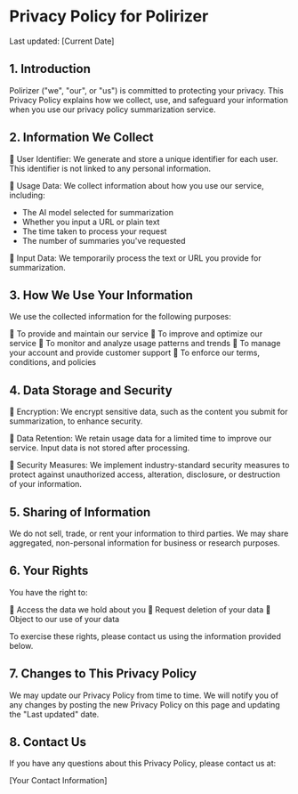 # Privacy Policy for Polirizer

Last updated: [Current Date]

## 1. Introduction

Polirizer ("we", "our", or "us") is committed to protecting your privacy. This Privacy Policy explains how we collect, use, and safeguard your information when you use our privacy policy summarization service.

## 2. Information We Collect

🔹 User Identifier: We generate and store a unique identifier for each user. This identifier is not linked to any personal information.

🔹 Usage Data: We collect information about how you use our service, including:
  - The AI model selected for summarization
  - Whether you input a URL or plain text
  - The time taken to process your request
  - The number of summaries you've requested

🔹 Input Data: We temporarily process the text or URL you provide for summarization.

## 3. How We Use Your Information

We use the collected information for the following purposes:

🔹 To provide and maintain our service
🔹 To improve and optimize our service
🔹 To monitor and analyze usage patterns and trends
🔹 To manage your account and provide customer support
🔹 To enforce our terms, conditions, and policies

## 4. Data Storage and Security

🔹 Encryption: We encrypt sensitive data, such as the content you submit for summarization, to enhance security.

🔹 Data Retention: We retain usage data for a limited time to improve our service. Input data is not stored after processing.

🔹 Security Measures: We implement industry-standard security measures to protect against unauthorized access, alteration, disclosure, or destruction of your information.

## 5. Sharing of Information

We do not sell, trade, or rent your information to third parties. We may share aggregated, non-personal information for business or research purposes.

## 6. Your Rights

You have the right to:

🔹 Access the data we hold about you
🔹 Request deletion of your data
🔹 Object to our use of your data

To exercise these rights, please contact us using the information provided below.

## 7. Changes to This Privacy Policy

We may update our Privacy Policy from time to time. We will notify you of any changes by posting the new Privacy Policy on this page and updating the "Last updated" date.

## 8. Contact Us

If you have any questions about this Privacy Policy, please contact us at:

[Your Contact Information]

